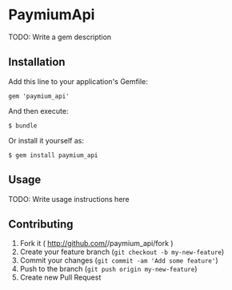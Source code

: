 # PaymiumApi

TODO: Write a gem description

## Installation

Add this line to your application's Gemfile:

    gem 'paymium_api'

And then execute:

    $ bundle

Or install it yourself as:

    $ gem install paymium_api

## Usage

TODO: Write usage instructions here

## Contributing

1. Fork it ( http://github.com/<my-github-username>/paymium_api/fork )
2. Create your feature branch (`git checkout -b my-new-feature`)
3. Commit your changes (`git commit -am 'Add some feature'`)
4. Push to the branch (`git push origin my-new-feature`)
5. Create new Pull Request
